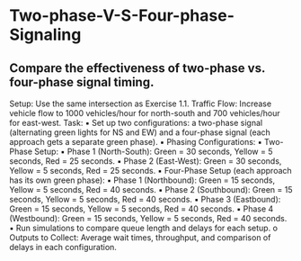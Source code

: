 # Two-phase-V-S-Four-phase-Signaling
## Compare the effectiveness of two-phase vs. four-phase signal timing.
Setup:
  Use the same intersection as Exercise 1.1.
  Traffic Flow: Increase vehicle flow to 1000 vehicles/hour for north-south and
700 vehicles/hour for east-west.
  Task:
▪ Set up two configurations: a two-phase signal (alternating green lights
for NS and EW) and a four-phase signal (each approach gets a
separate green phase).
▪ Phasing Configurations:
▪ Two-Phase Setup:
▪ Phase 1 (North-South): Green = 30 seconds, Yellow = 5 seconds, Red
= 25 seconds.
▪ Phase 2 (East-West): Green = 30 seconds, Yellow = 5 seconds, Red =
25 seconds.
▪ Four-Phase Setup (each approach has its own green phase):
▪ Phase 1 (Northbound): Green = 15 seconds, Yellow = 5 seconds, Red
= 40 seconds.
▪ Phase 2 (Southbound): Green = 15 seconds, Yellow = 5 seconds, Red
= 40 seconds.
▪ Phase 3 (Eastbound): Green = 15 seconds, Yellow = 5 seconds, Red =
40 seconds.
▪ Phase 4 (Westbound): Green = 15 seconds, Yellow = 5 seconds, Red
= 40 seconds.
▪ Run simulations to compare queue length and delays for each setup.
o Outputs to Collect: Average wait times, throughput, and comparison of delays
in each configuration.

